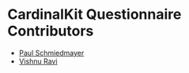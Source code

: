 <!--
                  
#
# This source file is part of the CardinalKit open source project
#
# SPDX-FileCopyrightText: 2022 Stanford University and the project authors (see CONTRIBUTORS.md)
#
# SPDX-License-Identifier: MIT
# 
             
-->

CardinalKit Questionnaire Contributors
====================

* [Paul Schmiedmayer](https://github.com/PSchmiedmayer)
* [Vishnu Ravi](https://github.com/vishnuravi)
